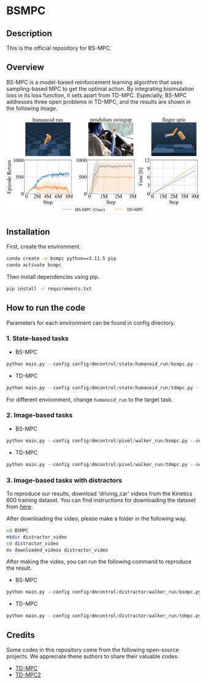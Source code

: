 # BSMPC

## Description

This is the official repository for BS-MPC.

## Overview

BS-MPC is a model-based reinforcement learning algorithm that uses sampling-based MPC to get the optimal action. By integrating bisimulation loss in its loss function, it sets apart from TD-MPC. Especially, BS-MPC addresses three open problems in TD-MPC, and the results are shown in the following image.

![overview_image](figures/tdmpc_open_problems.png)

## Installation

First, create the environment.

```bash
conda create -n bsmpc python==3.11.5 pip
conda activate bsmpc
```

Then install dependencies using pip.

```bash
pip install -r requirements.txt
```

## How to run the code

Parameters for each environment can be found in config directory.

### 1. State-based tasks

- BS-MPC

```python
python main.py --config config/dmcontrol/state/humanoid_run/bsmpc.py --seed 0
```

- TD-MPC

```python
python main.py --config config/dmcontrol/state/humanoid_run/tdmpc.py --seed 0
```

For different environment, change `humanoid_run` to the target task.

### 2. Image-based tasks

- BS-MPC

```python
python main.py --config config/dmcontrol/pixel/walker_run/bsmpc.py --seed 0
```

- TD-MPC

```python
python main.py --config config/dmcontrol/pixel/walker_run/tdmpc.py --seed 0
```

### 3. Image-based tasks with distractors

To reproduce our results, download 'driving_car' videos from the Kinetics 600 training dataset. You can find instructions for downloading the dataset from [here](https://github.com/cvdfoundation/kinetics-dataset).

After downloading the video, please make a folder in the following way.

```bash
cd BSMPC
mkdir distractor_video
cd distractor_video
mv downloaded_videos distractor_video
```

After making the video, you can run the following command to reproduce the result.

- BS-MPC

```python
python main.py --config config/dmcontrol/distractor/walker_run/bsmpc.py --seed 0
```

- TD-MPC

```python
python main.py --config config/dmcontrol/distractor/walker_run/tdmpc.py --seed 0
```

## Credits

Some codes in this repository come from the following open-source projects. We appreciate these authors to share their valuable codes.

- [TD-MPC](https://github.com/nicklashansen/tdmpc)
- [TD-MPC2](https://github.com/nicklashansen/tdmpc2)
